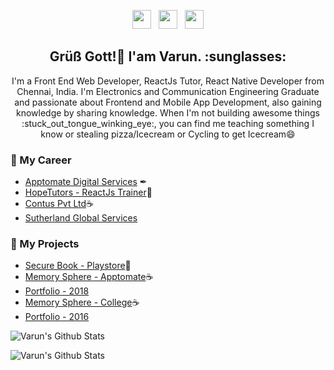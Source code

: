 <p align='center'>
<a href="https://stackoverflow.com/story/varunthefalcon"><img height="30" src="https://github.com/stephenajulu/WaylonWalker/blob/main/icon/twitter.png?raw=true"></a>&nbsp;&nbsp;
<a href="https://instagram.com/varun.falcon"><img height="30" src="https://github.com/stephenajulu/WaylonWalker/blob/main/icon/instagram.jpg?raw=true"></a>&nbsp;&nbsp;
<a href="https://www.linkedin.com/in/varunthefalcon/"><img height="30" src="https://github.com/stephenajulu/WaylonWalker/blob/main/icon/linkedin.png?raw=true"></a>
</p>

<h2 align="center">Grüß Gott!👋 I'am Varun. :sunglasses: </h2>
<p align="center">I'm a Front End Web Developer, ReactJs Tutor, React Native Developer from Chennai, India.
I'm Electronics and Communication Engineering Graduate and passionate about Frontend and Mobile App Development, also gaining knowledge by sharing knowledge.
When I'm not building awesome things :stuck_out_tongue_winking_eye:, you can find me teaching something I know or stealing pizza/Icecream or Cycling to get Icecream😄  </p>

### 💼 My Career
- [Apptomate Digital Services](https://apptomate.co) ✒
- [HopeTutors - ReactJs Trainer](https://www.hopetutors.com/)🚀
- [Contus Pvt Ltd](https://www.contus.com/)☕
- [Sutherland Global Services](https://www.sutherlandglobal.com/)

### 🚀 My Projects
- [Secure Book - Playstore](https://play.google.com/store/apps/details?id=com.varunthefalcon.securebook)🚀
- [Memory Sphere - Apptomate](https://apptomate-varun.netlify.app/)☕
- [Portfolio - 2018](https://varunthefalcon.github.io/) 
- [Memory Sphere - College](https://varunthefalcon.github.io/VR/)☕
- [Portfolio - 2016](https://varunthefalcon.github.io/web-developer/)

<p align="center">

![Varun's Github Stats](https://stackoverflow.com/users/flair/8129206.png?theme=dark)

![Varun's Github Stats](https://github-readme-stats.vercel.app/api?username=varunthefalcon&show_icons=true&theme=radical)

</p>
